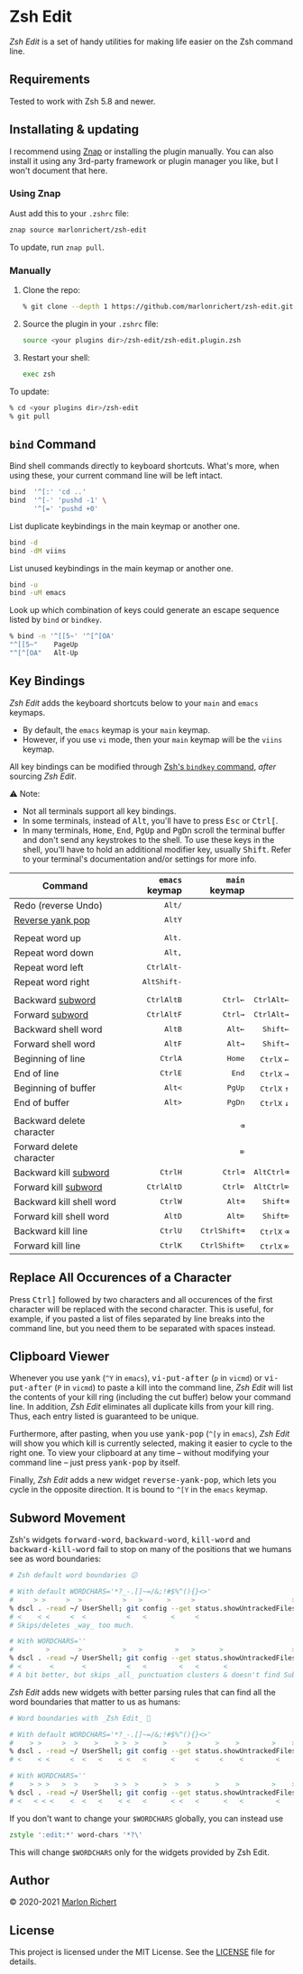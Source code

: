 # Zsh Edit
_Zsh Edit_ is a set of handy utilities for making life easier on the Zsh command line.

## Requirements
Tested to work with Zsh 5.8 and newer.

## Installating & updating
I recommend using [Znap](https://github.com/marlonrichert/zsh-snap) or installing the plugin manually.  You can also
install it using any 3rd-party framework or plugin manager you like, but I won't document that here.

### Using Znap
Aust add this to your `.zshrc` file:
```zsh
znap source marlonrichert/zsh-edit
```
To update, run `znap pull`.

### Manually
1. Clone the repo:
   ```zsh
   % git clone --depth 1 https://github.com/marlonrichert/zsh-edit.git
   ```
1. Source the plugin in your `.zshrc` file:
   ```zsh
   source <your plugins dir>/zsh-edit/zsh-edit.plugin.zsh
   ```
1. Restart your shell:
   ```zsh
   exec zsh
   ```
To update:
```zsh
% cd <your plugins dir>/zsh-edit
% git pull
```

## `bind` Command
Bind shell commands directly to keyboard shortcuts.  What's more, when using these, your current command line will be
left intact.
```zsh
bind  '^[:' 'cd ..'
bind  '^[-' 'pushd -1' \
      '^[=' 'pushd +0'
```

List duplicate keybindings in the main keymap or another one.
```zsh
bind -d
bind -dM viins
```

List unused keybindings in the main keymap or another one.
```zsh
bind -u
bind -uM emacs
```

Look up which combination of keys could generate an escape sequence listed by `bind` or `bindkey`.
```zsh
% bind -n '^[[5~' '^[^[OA'
"^[[5~"    PageUp
"^[^[OA"   Alt-Up
```

## Key Bindings
_Zsh Edit_ adds the keyboard shortcuts below to your `main` and `emacs` keymaps.
* By default, the `emacs` keymap is your `main` keymap.
* However, if you use `vi` mode, then your `main` keymap will be the `viins` keymap.

All key bindings can be modified through [Zsh's `bindkey`
command](https://zsh.sourceforge.io/Doc/Release/Zsh-Line-Editor.html#Zle-Builtins), _after_ sourcing _Zsh Edit_.

⚠️ Note:
* Not all terminals support all key bindings.
* In some terminals, instead of <kbd>Alt</kbd>, you'll have to press <kbd>Esc</kbd> or <kbd>Ctrl</kbd><kbd>[</kbd>.
* In many terminals, <kbd>Home</kbd>, <kbd>End</kbd>, <kbd>PgUp</kbd> and <kbd>PgDn</kbd> scroll the terminal buffer and
  don't send any keystrokes to the shell.  To use these keys in the shell, you'll have to hold an additional modifier
  key, usually <kbd>Shift</kbd>.  Refer to your terminal's documentation and/or settings for more info.

|Command|`emacs` keymap|`main` keymap||
|-|-:|-:|-:
|Redo (reverse Undo)                                                                         |<kbd>Alt</kbd><kbd>/</kbd>
|[Reverse yank pop](#clipboard-viewer)                                                       |<kbd>Alt</kbd><kbd>Y</kbd>
||
|Repeat word up   |<kbd>Alt</kbd><kbd>.</kbd>
|Repeat word down |<kbd>Alt</kbd><kbd>,</kbd>
|Repeat word left |<kbd>Ctrl</kbd><kbd>Alt</kbd><kbd>-</kbd>
|Repeat word right|<kbd>Alt</kbd><kbd>Shift</kbd><kbd>-</kbd>
||
|Backward [subword](#subword-movement)|<kbd>Ctrl</kbd><kbd>Alt</kbd><kbd>B</kbd>  |<kbd>Ctrl</kbd><kbd>←</kbd>|<kbd>Ctrl</kbd><kbd>Alt</kbd><kbd>←</kbd>
|Forward [subword](#subword-movement) |<kbd>Ctrl</kbd><kbd>Alt</kbd><kbd>F</kbd>  |<kbd>Ctrl</kbd><kbd>→</kbd>|<kbd>Ctrl</kbd><kbd>Alt</kbd><kbd>→</kbd>
|Backward shell word                  |<kbd>Alt</kbd><kbd>B</kbd>                 |<kbd>Alt</kbd><kbd>←</kbd> |<kbd>Shift</kbd><kbd>←</kbd>
|Forward shell word                   |<kbd>Alt</kbd><kbd>F</kbd>                 |<kbd>Alt</kbd><kbd>→</kbd> |<kbd>Shift</kbd><kbd>→</kbd>
|Beginning of line                    |<kbd>Ctrl</kbd><kbd>A</kbd>                |<kbd>Home</kbd>            |<kbd>Ctrl</kbd><kbd>X</kbd> <kbd>←</kbd>
|End of line                          |<kbd>Ctrl</kbd><kbd>E</kbd>                |<kbd>End</kbd>             |<kbd>Ctrl</kbd><kbd>X</kbd> <kbd>→</kbd>
|Beginning of buffer                  |<kbd>Alt</kbd><kbd><</kbd>                 |<kbd>PgUp</kbd>            |<kbd>Ctrl</kbd><kbd>X</kbd> <kbd>↑</kbd>
|End of buffer                        |<kbd>Alt</kbd><kbd>></kbd>                 |<kbd>PgDn</kbd>            |<kbd>Ctrl</kbd><kbd>X</kbd> <kbd>↓</kbd>
||
|Backward delete character                  |                                         |<kbd>⌫</kbd>
|Forward delete character                   |                                         |<kbd>⌦</kbd>
|Backward kill [subword](#subword-movement) |<kbd>Ctrl</kbd><kbd>H</kbd>              |<kbd>Ctrl</kbd><kbd>⌫</kbd>                |<kbd>Alt</kbd><kbd>Ctrl</kbd><kbd>⌫</kbd>
|Forward kill [subword](#subword-movement)  |<kbd>Ctrl</kbd><kbd>Alt</kbd><kbd>D</kbd>|<kbd>Ctrl</kbd><kbd>⌦</kbd>                |<kbd>Alt</kbd><kbd>Ctrl</kbd><kbd>⌦</kbd>
|Backward kill shell word                   |<kbd>Ctrl</kbd><kbd>W</kbd>              |<kbd>Alt</kbd><kbd>⌫</kbd>                 |<kbd>Shift</kbd><kbd>⌫</kbd>
|Forward kill shell word                    |<kbd>Alt</kbd><kbd>D</kbd>               |<kbd>Alt</kbd><kbd>⌦</kbd>                 |<kbd>Shift</kbd><kbd>⌦</kbd>
|Backward kill line                         |<kbd>Ctrl</kbd><kbd>U</kbd>              |<kbd>Ctrl</kbd><kbd>Shift</kbd><kbd>⌫</kbd>|<kbd>Ctrl</kbd><kbd>X</kbd> <kbd>⌫</kbd>
|Forward kill line                          |<kbd>Ctrl</kbd><kbd>K</kbd>              |<kbd>Ctrl</kbd><kbd>Shift</kbd><kbd>⌦</kbd>|<kbd>Ctrl</kbd><kbd>X</kbd> <kbd>⌦</kbd>

## Replace All Occurences of a Character
Press <kbd>Ctrl</kbd><kbd>]</kbd> followed by two characters and all occurences of the first character will be replaced
with the second character. This is useful, for example, if you pasted a list of files separated by line breaks into the
command line, but you need them to be separated with spaces instead.

## Clipboard Viewer
Whenever you use <kbd>yank</kbd> (`^Y` in `emacs`), <kbd>vi-put-after</kbd> (`p` in `vicmd`) or <kbd>vi-put-after</kbd>
(`P` in `vicmd`) to paste a kill into the command line, _Zsh Edit_ will list the contents of your kill ring (including
the cut buffer) below your command line. In addition, _Zsh Edit_ eliminates all duplicate kills from your kill ring.
Thus, each entry listed is guaranteed to be unique.

Furthermore, after pasting, when you use <kbd>yank-pop</kbd> (`^[y` in `emacs`), _Zsh Edit_ will show you which kill is
currently selected, making it easier to cycle to the right one. To view your clipboard at any time – without modifying
your command line – just press <kbd>yank-pop</kbd> by itself.

Finally, _Zsh Edit_ adds a new widget <kbd>reverse-yank-pop</kbd>, which lets you cycle in the opposite direction. It is
bound to `^[Y` in the `emacs` keymap.

## Subword Movement
Zsh's widgets <kbd>forward-word</kbd>, <kbd>backward-word</kbd>, <kbd>kill-word</kbd> and <kbd>backward-kill-word</kbd>
fail to stop on many of the positions that we humans see as word boundaries:
```zsh
# Zsh default word boundaries 😕

# With default WORDCHARS='*?_-.[]~=/&;!#$%^(){}<>'
#     > >     >  >          >   >      >     >                        >
% dscl . -read ~/ UserShell; git config --get status.showUntrackedFiles
# <    < <     <  <          <   <      <     <
# Skips/deletes _way_ too much.

# With WORDCHARS=''
#        >       >          >   >        >   >      >                 >
% dscl . -read ~/ UserShell; git config --get status.showUntrackedFiles
# <       <       <          <   <        <   <      <
# A bit better, but skips _all_ punctuation clusters & doesn't find SubWords.
```

_Zsh Edit_ adds new widgets with better parsing rules that can find all the word boundaries that matter to us as humans:

```zsh
# Word boundaries with _Zsh Edit_ 🤗

# With default WORDCHARS='*?_-.[]~=/&;!#$%^(){}<>'
#    > >     >  >    >    > >  >      >     >      >    >        >    >
% dscl . -read ~/ UserShell; git config --get status.showUntrackedFiles
# <    < <     <  <   <    < <   <      <     <     <    <        <

# With WORDCHARS=''
#    > > >   >  >    >    > >  >      >  >  >      >    >        >    >
% dscl . -read ~/ UserShell; git config --get status.showUntrackedFiles
# <   < < <    <  <   <    < <   <      < <   <      <   <        <
```

If you don't want to change your `$WORDCHARS` globally, you can instead use
```zsh
zstyle ':edit:*' word-chars '*?\'
```
This will change `$WORDCHARS` only for the widgets provided by Zsh Edit.

## Author
© 2020-2021 [Marlon Richert](https://github.com/marlonrichert)

## License
This project is licensed under the MIT License. See the [LICENSE](LICENSE) file for details.
